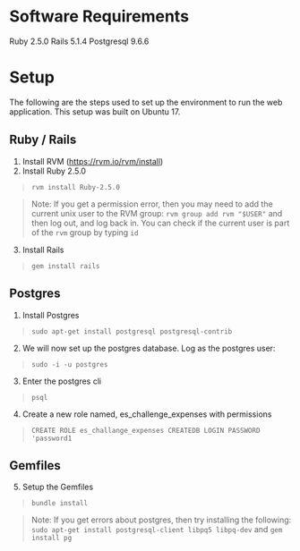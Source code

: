 # Software Requirements

Ruby 2.5.0
Rails 5.1.4
Postgresql 9.6.6

# Setup
The following are the steps used to set up the environment to run the web application. This setup was built on Ubuntu 17.

## Ruby / Rails

1. Install RVM (https://rvm.io/rvm/install)
2. Install Ruby 2.5.0
> `rvm install Ruby-2.5.0`

>Note: If you get a permission error, then you may need to add the current unix user to the RVM group: `rvm group add rvm "$USER"` and then log out, and log back in. You can check if the current user is part of the `rvm` group by typing `id`

3. Install Rails
> `gem install rails`

## Postgres

1. Install Postgres
> `sudo apt-get install postgresql postgresql-contrib`

2. We will now set up the postgres database. Log as the postgres user:
> `sudo -i -u postgres`

3. Enter the postgres cli
> `psql`

4. Create a new role named, es_challenge_expenses with permissions
> `CREATE ROLE es_challange_expenses CREATEDB LOGIN PASSWORD 'password1`

## Gemfiles

5. Setup the Gemfiles
> `bundle install`

> Note: If you get errors about postgres, then try installing the following:
`sudo apt-get install postgresql-client libpq5 libpq-dev` and `gem install pg`